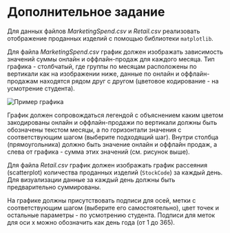 # Дополнительное задание

Для данных файлов _MarketingSpend.csv_ и _Retail.csv_ реализовать отображение проданных изделий с помощью библиотеки `matplotlib`.

Для файла _MarketingSpend.csv_ график должен изображать зависимость
значений суммы онлайн и оффлайн-продаж для каждого месяца. Тип графика - столбчатый, где группы по месяцам расположены по вертикали как на изображении ниже, данные по онлайн и оффлайн-продажам находятся рядом друг с другом (цветовое кодирование - на усмотрение студента).

![Пример графика](https://community-cdn.rstudio.com/uploads/default/original/2X/5/5aa52f9ea780bec548919555e53787dc7ffac41b.png "Пример графика")

График должен сопровождаться легендой с объяснением каким цветом закодированы онлайн и оффлайн-продажи по вертикали должны быть обозначены текстом месяцы, а по горизонтали значения с соответствующим шагом (выберите подходящий шаг). Внутри столбца (прямоугольника) должно быть значение онлайн и оффлайн продаж, а слева от графика - сумма этих значений (см. рисунок выше). 

Для файла _Retail.csv_ график должен изображать график рассеяния (scatterplot)
количества проданных изделий (`StockCode`) за каждый день. 
Для визуализации данные за каждый день должны быть предварительно суммированы. 

На графике должны присутствовать подписи для осей, метки с соответствующим шагом (выберите его самостоятельно), цвет точек и остальные параметры - по усмотрению студента. Подписи для меток для оси x можно обозначить как день года (от 1 до 365).

